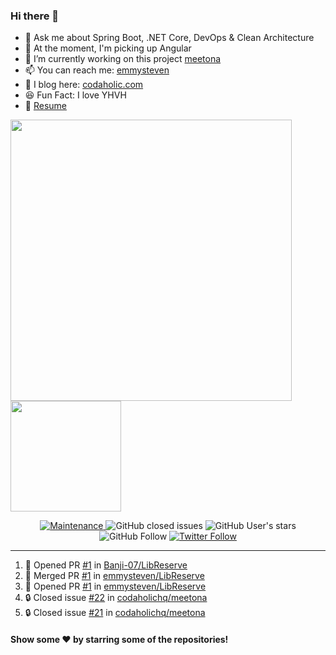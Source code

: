### Hi there 👋

- 💬 Ask me about Spring Boot, .NET Core, DevOps & Clean Architecture
- 🌱 At the moment, I'm picking up Angular
- 🔭 I’m currently working on this project [meetona](https://github.com/emmysteven/meetona)
- 📫 You can reach me: [emmysteven](mailto:hello@emmysteven.com)
- 📃 I blog here: [codaholic.com](https://codaholic.com)
- 😆 Fun Fact: I love YHVH
- 📄 [Resume](https://github.com/emmysteven/emmysteven/blob/main/docs/resume.pdf)


<p align="left">
<a href="https://github.com/emmysteven/emmysteven">
	<img width="450px" src="https://github-readme-stats.vercel.app/api?username=emmysteven&title_color=ffffff&theme=vue-dark&show_icons=true&count_private=true&hide_border=true" />
</a><a href="https://github.com/emmysteven/emmysteven">
	<img height="177em" src="https://github-readme-stats.vercel.app/api/top-langs/?username=emmysteven&title_color=ffffff&theme=vue-dark&show_icons=true&count_private=true&hide_border=true&layout=compact&langs_count=8&hide=css,html,dockerfile,freemarker" />
</a>
</p>

<p></p>


<div align="center">
	<a href="https://gitHub.com/emmysteven/emmysteven/graphs/commit-activity">
		<img alt="Maintenance" src="https://img.shields.io/badge/Maintained%3F-yes-green.svg">
	</a>
	<img alt="GitHub closed issues" src="https://img.shields.io/github/issues-closed/emmysteven/emmysteven">
	<img alt="GitHub User's stars" src="https://img.shields.io/github/stars/emmysteven?style=flat" />
	<img alt="GitHub Follow" src="https://img.shields.io/github/followers/emmysteven?label=followers&logo=GitHub&style=flat" />
	<a href="https://twitter.com/emmysteven_">
		<img alt="Twitter Follow" src="https://img.shields.io/twitter/follow/emmysteven_?style=flat&label=followers&logo=Twitter" />
	</a>
</div>

---
<!--START_SECTION:activity-->
1. 💪 Opened PR [#1](https://github.com/Banji-07/LibReserve/pull/1) in [Banji-07/LibReserve](https://github.com/Banji-07/LibReserve)
2. 🎉 Merged PR [#1](https://github.com/emmysteven/LibReserve/pull/1) in [emmysteven/LibReserve](https://github.com/emmysteven/LibReserve)
3. 💪 Opened PR [#1](https://github.com/emmysteven/LibReserve/pull/1) in [emmysteven/LibReserve](https://github.com/emmysteven/LibReserve)
4. 🔒 Closed issue [#22](https://github.com/codaholichq/meetona/issues/22) in [codaholichq/meetona](https://github.com/codaholichq/meetona)
5. 🔒 Closed issue [#21](https://github.com/codaholichq/meetona/issues/21) in [codaholichq/meetona](https://github.com/codaholichq/meetona)
<!--END_SECTION:activity-->

<p></p>

#### Show some ❤️ by starring some of the repositories!
